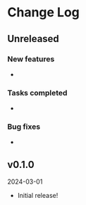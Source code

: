 # Change Log

## Unreleased

### New features

* 

### Tasks completed

* 

### Bug fixes

* 


## v0.1.0

2024-03-01

* Initial release!
